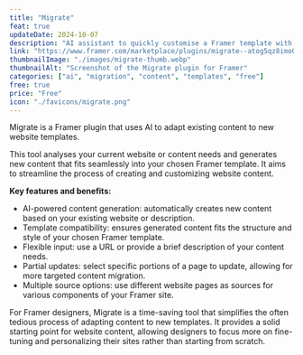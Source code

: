 ```yaml
---
title: "Migrate"
feat: true
updateDate: 2024-10-07
description: "AI assistant to quickly customise a Framer template with your content"
link: "https://www.framer.com/marketplace/plugins/migrate--atog5qz8imo0pji1b10z8alr7/"
thumbnailImage: "./images/migrate-thumb.webp"
thumbnailAlt: "Screenshot of the Migrate plugin for Framer"
categories: ["ai", "migration", "content", "templates", "free"]
free: true
price: "Free"
icon: "./favicons/migrate.png"
---
```


Migrate is a Framer plugin that uses AI to adapt existing content to new website templates.

This tool analyses your current website or content needs and generates new content that fits seamlessly into your chosen Framer template. It aims to streamline the process of creating and customizing website content.

<b>Key features and benefits:</b>

- AI-powered content generation: automatically creates new content based on your existing website or description.
- Template compatibility: ensures generated content fits the structure and style of your chosen Framer template.
- Flexible input: use a URL or provide a brief description of your content needs.
- Partial updates: select specific portions of a page to update, allowing for more targeted content migration.
- Multiple source options: use different website pages as sources for various components of your Framer site.

For Framer designers, Migrate is a time-saving tool that simplifies the often tedious process of adapting content to new templates. It provides a solid starting point for website content, allowing designers to focus more on fine-tuning and personalizing their sites rather than starting from scratch.
